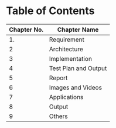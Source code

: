 # Table of Contents
|Chapter No.| Chapter Name|
|-----------|---|
 | 1. |  Requirement |
|2| Architecture|
|3| Implementation|
|4| Test Plan and Output|
|5| Report|
|6| Images and Videos|
|7| Applications|
|8|Output|
|9| Others|

